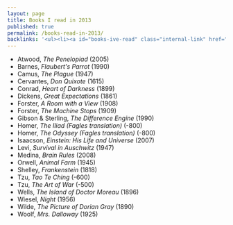 ```yaml
---
layout: page
title: Books I read in 2013
published: true
permalink: /books-read-in-2013/
backlinks: '<ul><li><a id="books-ive-read" class="internal-link" href="/books-ive-read/">Books I&#39;ve read</a></li></ul>'
---
```


* Atwood, _The Penelopiad_ (2005) 
* Barnes, _Flaubert's Parrot_ (1990) 
* Camus, _The Plague_ (1947) 
* Cervantes, _Don Quixote_ (1615) 
* Conrad, _Heart of Darkness_ (1899) 
* Dickens, _Great Expectations_ (1861) 
* Forster, _A Room with a View_ (1908) 
* Forster, _The Machine Stops_ (1909) 
* Gibson & Sterling, _The Difference Engine_ (1990) 
* Homer, _The Iliad (Fagles translation)_ (-800) 
* Homer, _The Odyssey (Fagles translation)_ (-800) 
* Isaacson, _Einstein: His Life and Universe_ (2007) 
* Levi, _Survival in Auschwitz_ (1947) 
* Medina, _Brain Rules_ (2008) 
* Orwell, _Animal Farm_ (1945) 
* Shelley, _Frankenstein_ (1818) 
* Tzu, _Tao Te Ching_ (-600) 
* Tzu, _The Art of War_ (-500) 
* Wells, _The Island of Doctor Moreau_ (1896) 
* Wiesel, _Night_ (1956) 
* Wilde, _The Picture of Dorian Gray_ (1890) 
* Woolf, _Mrs. Dalloway_ (1925) 
